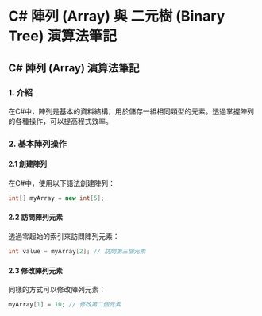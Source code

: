 # C# 陣列 (Array) 與 二元樹 (Binary Tree) 演算法筆記

## C# 陣列 (Array) 演算法筆記

### 1. 介紹
在C#中，陣列是基本的資料結構，用於儲存一組相同類型的元素。透過掌握陣列的各種操作，可以提高程式效率。

### 2. 基本陣列操作

#### 2.1 創建陣列
在C#中，使用以下語法創建陣列：

```csharp
int[] myArray = new int[5];
```
#### 2.2 訪問陣列元素
透過零起始的索引來訪問陣列元素：
```csharp
int value = myArray[2]; // 訪問第三個元素
```
#### 2.3 修改陣列元素
同樣的方式可以修改陣列元素：
```csharp
myArray[1] = 10; // 修改第二個元素
```



